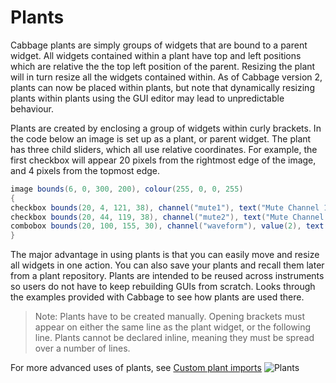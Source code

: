 # Plants

Cabbage plants are simply groups of widgets that are bound to a parent widget. All widgets contained within a plant have top and left positions which are relative the the top left position of the parent. Resizing the plant will in turn resize all the widgets contained within. As of Cabbage version 2, plants can now be placed within plants, but note that dynamically resizing plants within plants using the GUI editor may lead to unpredictable behaviour.  

Plants are created by enclosing a group of widgets within curly brackets. In the code below an image is set up as a plant, or parent widget. The plant has three child sliders, which all use relative coordinates. For example, the first checkbox will appear 20 pixels from the rightmost edge of the image, and 4 pixels from the topmost edge. 

```csharp
image bounds(6, 0, 300, 200), colour(255, 0, 0, 255)
{
checkbox bounds(20, 4, 121, 38), channel("mute1"), text("Mute Channel 1")
checkbox bounds(20, 44, 119, 38), channel("mute2"), text("Mute Channel 2")
combobox bounds(20, 100, 155, 30), channel("waveform"), value(2), text("Sine", "Square", "Sawtooth") 
}
``` 

The major advantage in using plants is that you can easily move and resize all widgets in one action. You can also save your plants and recall them later from a plant repository. Plants are intended to be reused across instruments so users do not have to keep rebuilding GUIs from scratch. Looks through the examples provided with Cabbage to see how plants are used there.  

> Note: Plants have to be created manually. Opening brackets must appear on either the same line as the plant widget, or the following line. Plants cannot be declared inline, meaning they must be spread over a number of lines. 

For more advanced uses of plants, see [Custom plant imports](./custom_plant_import.md)
![Plants](images/plants.gif)